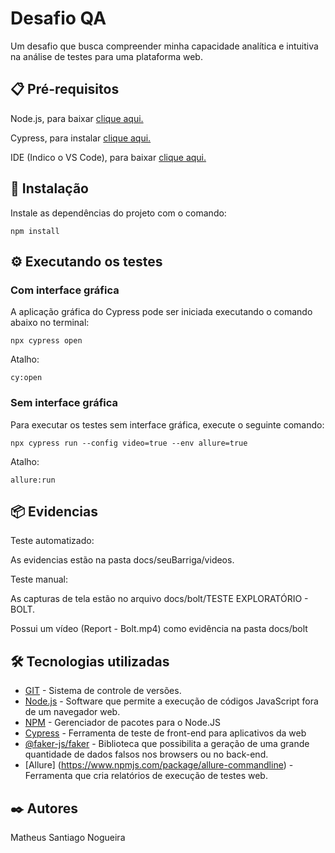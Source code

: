 # Desafio QA

Um desafio que busca compreender minha capacidade analítica e intuitiva na análise de testes para uma plataforma web.


## 📋 Pré-requisitos

Node.js, para baixar [clique aqui.](https://nodejs.org/en/)

Cypress, para instalar [clique aqui.](https://docs.cypress.io/guides/getting-started/installing-cypress)

IDE (Indico o VS Code), para baixar [clique aqui.](https://code.visualstudio.com)


## 🔧 Instalação

Instale as dependências do projeto com o comando:
```
npm install
```


## ⚙️ Executando os testes

### Com interface gráfica

A aplicação gráfica do Cypress pode ser iniciada executando o comando abaixo no terminal:
```
npx cypress open
```
Atalho:
```
cy:open
```

### Sem interface gráfica

Para executar os testes sem interface gráfica, execute o seguinte comando:
```
npx cypress run --config video=true --env allure=true
```
Atalho:
```
allure:run
```

## 📦 Evidencias

Teste automatizado:

As evidencias estão na pasta docs/seuBarriga/videos.


Teste manual:

As capturas de tela estão no arquivo docs/bolt/TESTE EXPLORATÓRIO - BOLT.

Possui um vídeo (Report - Bolt.mp4) como evidência na pasta docs/bolt


## 🛠️ Tecnologias utilizadas

* [GIT](https://git-scm.com/) - Sistema de controle de versões.
* [Node.js](https://nodejs.org/en/) - Software que permite a execução de códigos JavaScript fora de um navegador web.
* [NPM](https://www.npmjs.com/) - Gerenciador de pacotes para o Node.JS
* [Cypress](https://www.cypress.io/) - Ferramenta de teste de front-end para aplicativos da web
* [@faker-js/faker](https://www.npmjs.com/package/@faker-js/faker) - Biblioteca que possibilita a geração de uma grande quantidade de dados falsos nos browsers ou no back-end.
* [Allure] (https://www.npmjs.com/package/allure-commandline)  -  Ferramenta que cria relatórios de execução de testes web.


## ✒️ Autores

Matheus Santiago Nogueira